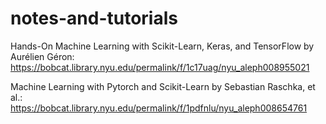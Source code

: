 # notes-and-tutorials
Hands-On Machine Learning with Scikit-Learn, Keras, and TensorFlow by Aurélien Géron:\
https://bobcat.library.nyu.edu/permalink/f/1c17uag/nyu_aleph008955021

Machine Learning with Pytorch and Scikit-Learn by Sebastian Raschka, et al.:\
https://bobcat.library.nyu.edu/permalink/f/1pdfnlu/nyu_aleph008654761
